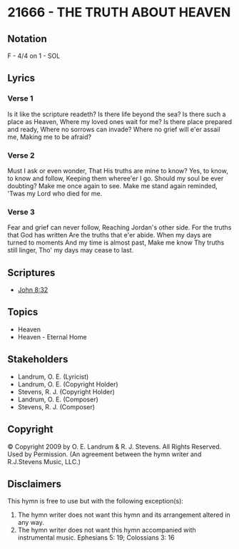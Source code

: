 # 21666 - THE TRUTH ABOUT HEAVEN

## Notation

F - 4/4 on 1 - SOL

## Lyrics

### Verse 1

Is it like the scripture readeth? Is there life beyond the sea? Is there such a place as Heaven, Where my loved ones wait for me? Is there place prepared and ready, Where no sorrows can invade? Where no grief will e'er assail me, Making me to be afraid?



### Verse 2

Must I ask or even wonder, That His truths are mine to know? Yes, to know, to know and follow, Keeping them wheree'er I go. Should my soul be ever doubting? Make me once again to see. Make me stand again reminded, 'Twas my Lord who died for me. 



### Verse 3

Fear and grief can never follow, Reaching Jordan's other side. For the truths that God has written Are the truths that e'er abide. When my days are turned to moments And my time is almost past, Make me know Thy truths still linger, Tho' my days may cease to last.


## Scriptures

- [John 8:32](https://www.biblegateway.com/passage/?search=John%208%3A32)

## Topics

- Heaven
- Heaven - Eternal Home

## Stakeholders

- Landrum, O. E. (Lyricist)
- Landrum, O. E. (Copyright Holder)
- Stevens, R. J. (Copyright Holder)
- Landrum, O. E. (Composer)
- Stevens, R. J. (Composer)

## Copyright

© Copyright 2009 by O. E. Landrum & R. J. Stevens. All Rights Reserved. Used by Permission.
(An agreement between the hymn writer and R.J.Stevens Music, LLC.)

## Disclaimers

This hymn is free to use but with the following exception(s):
1. The hymn writer does not want this hymn and its arrangement altered in any way.
2. The hymn writer does not want this hymn accompanied with instrumental music.
Ephesians 5: 19; Colossians 3: 16

